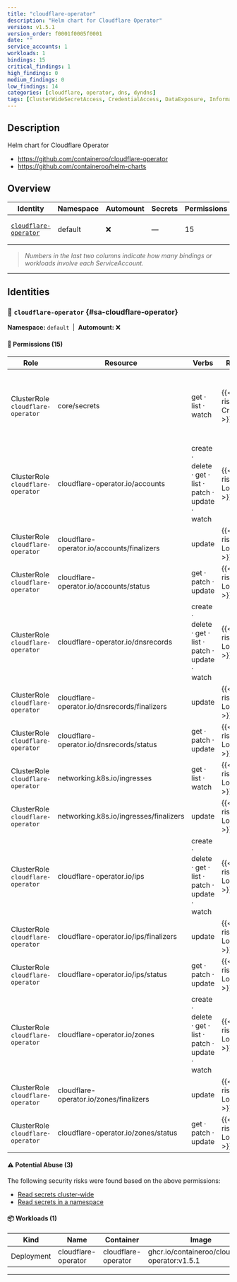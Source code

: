 ```yaml
---
title: "cloudflare-operator"
description: "Helm chart for Cloudflare Operator"
version: v1.5.1
version_order: f0001f0005f0001
date: ""
service_accounts: 1
workloads: 1
bindings: 15
critical_findings: 1
high_findings: 0
medium_findings: 0
low_findings: 14
categories: [cloudflare, operator, dns, dyndns]
tags: [ClusterWideSecretAccess, CredentialAccess, DataExposure, InformationDisclosure, SecretAccess, letter-C]
---
```


## Description

Helm chart for Cloudflare Operator

- https://github.com/containeroo/cloudflare-operator
- https://github.com/containeroo/helm-charts

## Overview

| Identity                                         | Namespace | Automount | Secrets | Permissions | Workloads | Risk                    |
| ------------------------------------------------ | --------- | --------- | ------- | ----------- | --------- | ----------------------- |
| [`cloudflare-operator`](#sa-cloudflare-operator) | default   | ❌        | —       | 15          | 1         | {{< risk "Critical" >}} |

> _Numbers in the last two columns indicate how many bindings or workloads involve each ServiceAccount._

---

## Identities

### 🤖 `cloudflare-operator` {#sa-cloudflare-operator}

**Namespace:** `default`  |  **Automount:** ❌

#### 🔑 Permissions (15)

| Role                              | Resource                                     | Verbs                                                 | Risk                  | Tags                                                                                                                                                           |
| --------------------------------- | -------------------------------------------- | ----------------------------------------------------- | --------------------- | -------------------------------------------------------------------------------------------------------------------------------------------------------------- |
| ClusterRole `cloudflare-operator` | core/secrets                                 | get · list · watch                                    | {{< risk Critical >}} | {{< tag "ClusterWideSecretAccess" >}} {{< tag "CredentialAccess" >}} {{< tag "DataExposure" >}} {{< tag "InformationDisclosure" >}} {{< tag "SecretAccess" >}} |
| ClusterRole `cloudflare-operator` | cloudflare-operator.io/accounts              | create · delete · get · list · patch · update · watch | {{< risk Low >}}      |                                                                                                                                                                |
| ClusterRole `cloudflare-operator` | cloudflare-operator.io/accounts/finalizers   | update                                                | {{< risk Low >}}      |                                                                                                                                                                |
| ClusterRole `cloudflare-operator` | cloudflare-operator.io/accounts/status       | get · patch · update                                  | {{< risk Low >}}      |                                                                                                                                                                |
| ClusterRole `cloudflare-operator` | cloudflare-operator.io/dnsrecords            | create · delete · get · list · patch · update · watch | {{< risk Low >}}      |                                                                                                                                                                |
| ClusterRole `cloudflare-operator` | cloudflare-operator.io/dnsrecords/finalizers | update                                                | {{< risk Low >}}      |                                                                                                                                                                |
| ClusterRole `cloudflare-operator` | cloudflare-operator.io/dnsrecords/status     | get · patch · update                                  | {{< risk Low >}}      |                                                                                                                                                                |
| ClusterRole `cloudflare-operator` | networking.k8s.io/ingresses                  | get · list · watch                                    | {{< risk Low >}}      |                                                                                                                                                                |
| ClusterRole `cloudflare-operator` | networking.k8s.io/ingresses/finalizers       | update                                                | {{< risk Low >}}      |                                                                                                                                                                |
| ClusterRole `cloudflare-operator` | cloudflare-operator.io/ips                   | create · delete · get · list · patch · update · watch | {{< risk Low >}}      |                                                                                                                                                                |
| ClusterRole `cloudflare-operator` | cloudflare-operator.io/ips/finalizers        | update                                                | {{< risk Low >}}      |                                                                                                                                                                |
| ClusterRole `cloudflare-operator` | cloudflare-operator.io/ips/status            | get · patch · update                                  | {{< risk Low >}}      |                                                                                                                                                                |
| ClusterRole `cloudflare-operator` | cloudflare-operator.io/zones                 | create · delete · get · list · patch · update · watch | {{< risk Low >}}      |                                                                                                                                                                |
| ClusterRole `cloudflare-operator` | cloudflare-operator.io/zones/finalizers      | update                                                | {{< risk Low >}}      |                                                                                                                                                                |
| ClusterRole `cloudflare-operator` | cloudflare-operator.io/zones/status          | get · patch · update                                  | {{< risk Low >}}      |                                                                                                                                                                |

#### ⚠️ Potential Abuse (3)

The following security risks were found based on the above permissions:

- [Read secrets cluster-wide](/rules/1010)
- [Read secrets in a namespace](/rules/1011)

#### 📦 Workloads (1)

| Kind       | Name                | Container           | Image                                          |
| ---------- | ------------------- | ------------------- | ---------------------------------------------- |
| Deployment | cloudflare-operator | cloudflare-operator | ghcr.io/containeroo/cloudflare-operator:v1.5.1 |

---
